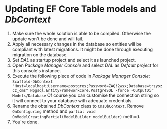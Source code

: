 # Updating EF Core Table models and *DbContext*
1. Make sure the whole solution is able to be compiled. Otherwise the update won't be done and will fail.
2. Apply all necessary changes in the database so entities will be compliant with latest migrations. It might be done through executing migration on the database.
3. Set *DAL* as startup project and select it as launched project.
4. Open *Package Manager Console* and select *DAL* as *Default project* for this console's instance.
5. Execute the following piece of code in *Package Manager Console*: ```Scaffold-DbContext "Host=localhost;Username=postgres;Password=ZAQ!2wsx;Database=trzyszcz_cms" Npgsql.EntityFrameworkCore.PostgreSQL -force -OutputDir Models/Database``` Of course you can customise the connection string so it will connect to your database with adequate credentials.
6. Rename the obtained *DbContext* class to ```CmsDbContext```. Remove ```OnConfiguring``` method and ```partial void OnModelCreatingPartial(ModelBuilder modelBuilder)``` method.
7. You're done.
